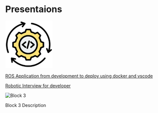 # Presentaions

<div class="grid-container">
    <div class="grid-item">
        <a href="pdf/dev2depoly.pdf">
        <img src="images/dev2deploy.png" width="150" height="150">
        <p>ROS Application from development to deploy using docker and vscode</p>
        </a>
    </div>
    <div class="grid-item">
        <a href="/Other/interview/pdf/interview.pdf">
            <p>Robotic Interview for developer</p>
        <a>
    </div>
    <div class="grid-item">
        <img src="images/block3.png" alt="Block 3">
        <p>Block 3 Description</p>
    </div>
   
</div>